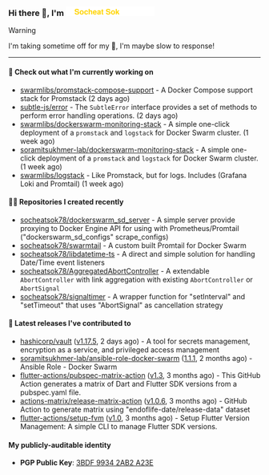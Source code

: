 <h3>
   Hi there 👋,
   I'm <a href="#"><img src="assets/branding.svg" width="177" height="18"></a>
</h3>

> [!WARNING]
> I'm taking sometime off for my 👶, I'm maybe slow to response!

---
#### 👷 Check out what I'm currently working on

- [swarmlibs/promstack-compose-support](https://github.com/swarmlibs/promstack-compose-support) - A Docker Compose support stack for Promstack (2 days ago)
- [subtle-js/error](https://github.com/subtle-js/error) - The `SubtleError` interface provides a set of methods to perform error handling operations. (2 days ago)
- [swarmlibs/dockerswarm-monitoring-stack](https://github.com/swarmlibs/dockerswarm-monitoring-stack) - A simple one-click deployment of a `promstack` and `logstack` for Docker Swarm cluster. (1 week ago)
- [soramitsukhmer-lab/dockerswarm-monitoring-stack](https://github.com/soramitsukhmer-lab/dockerswarm-monitoring-stack) - A simple one-click deployment of a `promstack` and `logstack` for Docker Swarm cluster. (1 week ago)
- [swarmlibs/logstack](https://github.com/swarmlibs/logstack) - Like Promstack, but for logs. Includes (Grafana Loki and Promtail) (1 week ago)

#### 👨‍💻 Repositories I created recently

- [socheatsok78/dockerswarm_sd_server](https://github.com/socheatsok78/dockerswarm_sd_server) - A simple server provide proxying to Docker Engine API for using with Prometheus/Promtail (&#34;dockerswarm_sd_configs&#34; scrape_configs)
- [socheatsok78/swarmtail](https://github.com/socheatsok78/swarmtail) - A custom built Promtail for Docker Swarm
- [socheatsok78/libdatetime-ts](https://github.com/socheatsok78/libdatetime-ts) - A direct and simple solution for handling Date/Time event listeners
- [socheatsok78/AggregatedAbortController](https://github.com/socheatsok78/AggregatedAbortController) - A extendable `AbortController` with link aggregation with existing `AbortController` or `AbortSignal`
- [socheatsok78/signaltimer](https://github.com/socheatsok78/signaltimer) - A wrapper function for &#34;setInterval&#34; and &#34;setTimeout&#34; that uses &#34;AbortSignal&#34; as cancellation strategy

#### 🚀 Latest releases I've contributed to

- [hashicorp/vault](https://github.com/hashicorp/vault) ([v1.17.5](https://github.com/hashicorp/vault/releases/tag/v1.17.5), 2 days ago) - A tool for secrets management, encryption as a service, and privileged access management
- [soramitsukhmer-lab/ansible-role-docker-swarm](https://github.com/soramitsukhmer-lab/ansible-role-docker-swarm) ([1.1.1](https://github.com/soramitsukhmer-lab/ansible-role-docker-swarm/releases/tag/1.1.1), 2 months ago) - Ansible Role - Docker Swarm
- [flutter-actions/pubspec-matrix-action](https://github.com/flutter-actions/pubspec-matrix-action) ([v1.3](https://github.com/flutter-actions/pubspec-matrix-action/releases/tag/v1.3), 3 months ago) - This GitHub Action generates a matrix of Dart and Flutter SDK versions from a pubspec.yaml file.
- [actions-matrix/release-matrix-action](https://github.com/actions-matrix/release-matrix-action) ([v1.0.6](https://github.com/actions-matrix/release-matrix-action/releases/tag/v1.0.6), 3 months ago) - GitHub Action to generate matrix using &#34;endoflife-date/release-data&#34; dataset
- [flutter-actions/setup-fvm](https://github.com/flutter-actions/setup-fvm) ([v1.0](https://github.com/flutter-actions/setup-fvm/releases/tag/v1.0), 3 months ago) - Setup Flutter Version Management: A simple CLI to manage Flutter SDK versions.

#### My publicly-auditable identity
   - **PGP Public Key**: [3BDF 9934 2AB2 A23E](https://keyserver.ubuntu.com/pks/lookup?search=73E235BAB2858AF5EBBBD4063BDF99342AB2A23E&fingerprint=on&options=mr&op=index)
